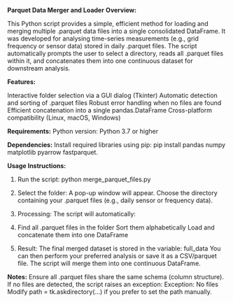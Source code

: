 **Parquet Data Merger and Loader**
**Overview:**

This Python script provides a simple, efficient method for loading and merging multiple .parquet data files into a single consolidated DataFrame.
It was developed for analysing time-series measurements (e.g., grid frequency or sensor data) stored in daily .parquet files.
The script automatically prompts the user to select a directory, reads all .parquet files within it, and concatenates them into one continuous dataset for downstream analysis.

**Features:**

Interactive folder selection via a GUI dialog (Tkinter)
Automatic detection and sorting of .parquet files
Robust error handling when no files are found
Efficient concatenation into a single pandas.DataFrame
Cross-platform compatibility (Linux, macOS, Windows)

**Requirements:**
Python version: Python 3.7 or higher

**Dependencies:**
Install required libraries using pip: pip install pandas numpy matplotlib pyarrow fastparquet.

**Usage Instructions:**

1. Run the script:
python merge_parquet_files.py

2. Select the folder:
A pop-up window will appear. Choose the directory containing your .parquet files (e.g., daily sensor or frequency data).

3. Processing:
The script will automatically:

4. Find all .parquet files in the folder
Sort them alphabetically
Load and concatenate them into one DataFrame

5. Result:
The final merged dataset is stored in the variable: full_data
You can then perform your preferred analysis or save it as a CSV/parquet file.
The script will merge them into one continuous DataFrame.

**Notes:**
Ensure all .parquet files share the same schema (column structure). If no files are detected, the script raises an exception: Exception: No files
Modify path = tk.askdirectory(...) if you prefer to set the path manually.

